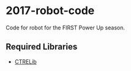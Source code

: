 # 2017-robot-code
Code for robot for the FIRST Power Up season.

## Required Libraries
-  [CTRELib](http://www.ctr-electronics.com/talon-srx.html#product_tabs_technical_resources "Talon SRX Tech Resources")
